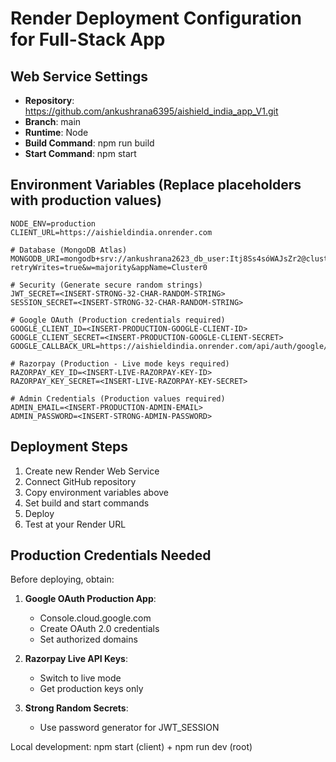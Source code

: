 # Render Deployment Configuration for Full-Stack App

## Web Service Settings
- **Repository**: https://github.com/ankushrana6395/aishield_india_app_V1.git
- **Branch**: main
- **Runtime**: Node
- **Build Command**: npm run build
- **Start Command**: npm start

## Environment Variables (Replace placeholders with production values)

```
NODE_ENV=production
CLIENT_URL=https://aishieldindia.onrender.com

# Database (MongoDB Atlas)
MONGODB_URI=mongodb+srv://ankushrana2623_db_user:Itj8Ss4sóWAJsZr2@cluster0.ec2f1es.mongodb.net/?retryWrites=true&w=majority&appName=Cluster0

# Security (Generate secure random strings)
JWT_SECRET=<INSERT-STRONG-32-CHAR-RANDOM-STRING>
SESSION_SECRET=<INSERT-STRONG-32-CHAR-RANDOM-STRING>

# Google OAuth (Production credentials required)
GOOGLE_CLIENT_ID=<INSERT-PRODUCTION-GOOGLE-CLIENT-ID>
GOOGLE_CLIENT_SECRET=<INSERT-PRODUCTION-GOOGLE-CLIENT-SECRET>
GOOGLE_CALLBACK_URL=https://aishieldindia.onrender.com/api/auth/google/callback

# Razorpay (Production - Live mode keys required)
RAZORPAY_KEY_ID=<INSERT-LIVE-RAZORPAY-KEY-ID>
RAZORPAY_KEY_SECRET=<INSERT-LIVE-RAZORPAY-KEY-SECRET>

# Admin Credentials (Production values required)
ADMIN_EMAIL=<INSERT-PRODUCTION-ADMIN-EMAIL>
ADMIN_PASSWORD=<INSERT-STRONG-ADMIN-PASSWORD>
```

## Deployment Steps

1. Create new Render Web Service
2. Connect GitHub repository
3. Copy environment variables above
4. Set build and start commands
5. Deploy
6. Test at your Render URL

## Production Credentials Needed

Before deploying, obtain:

1. **Google OAuth Production App**:
   - Console.cloud.google.com
   - Create OAuth 2.0 credentials
   - Set authorized domains

2. **Razorpay Live API Keys**:
   - Switch to live mode
   - Get production keys only

3. **Strong Random Secrets**:
   - Use password generator for JWT_SESSION

Local development: npm start (client) + npm run dev (root)
